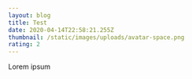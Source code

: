 ```yaml
---
layout: blog
title: Test
date: 2020-04-14T22:58:21.255Z
thumbnail: /static/images/uploads/avatar-space.png
rating: 2
---
```

Lorem ipsum
